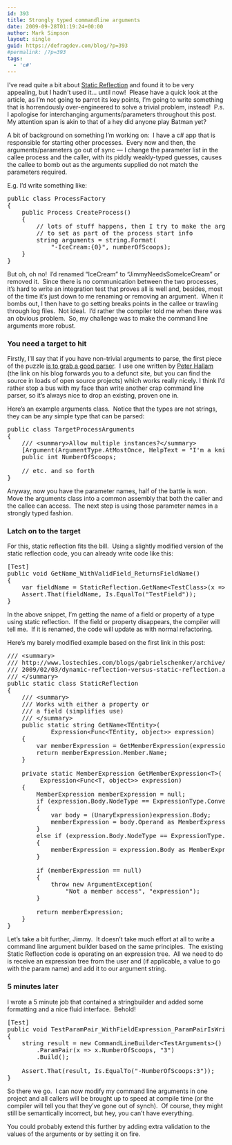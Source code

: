 ```yaml
---
id: 393
title: Strongly typed commandline arguments
date: 2009-09-28T01:19:24+00:00
author: Mark Simpson
layout: single
guid: https://defragdev.com/blog/?p=393
#permalink: /?p=393
tags:
  - 'c#'
---
```

I&#8217;ve read quite a bit about [Static Reflection](http://blog.jagregory.com/2009/01/26/introduction-to-static-reflection/ "Static Reflection") and found it to be very appealing, but I hadn&#8217;t used it&#8230; until now!  Please have a quick look at the article, as I&#8217;m not going to parrot its key points, I&#8217;m going to write something that is horrendously over-engineered to solve a trivial problem, instead!  P.s. I apologise for interchanging arguments/parameters throughout this post.  My attention span is akin to that of a hey did anyone play Batman yet?

A bit of background on something I&#8217;m working on:  I have a c# app that is responsible for starting other processes.  Every now and then, the arguments/parameters go out of sync &#8212; I change the parameter list in the callee process and the caller, with its piddly weakly-typed guesses, causes the callee to bomb out as the arguments supplied do not match the parameters required.

E.g. I&#8217;d write something like:

<pre>public class ProcessFactory
{
    public Process CreateProcess()
    {
        // lots of stuff happens, then I try to make the arguments string
        // to set as part of the process start info
        string arguments = string.Format(
            "-IceCream:{0}", numberOfScoops);
    }
}</pre>

But oh, oh no!  I&#8217;d renamed &#8220;IceCream&#8221; to &#8220;JimmyNeedsSomeIceCream&#8221; or removed it.  Since there is no communication between the two processes, it&#8217;s hard to write an integration test that proves all is well and, besides, most of the time it&#8217;s just down to me renaming or removing an argument.  When it bombs out, I then have to go setting breaks points in the callee or trawling through log files.  Not ideal.  I&#8217;d rather the compiler told me when there was an obvious problem.  So, my challenge was to make the command line arguments more robust.

### You need a target to hit

Firstly, I&#8217;ll say that if you have non-trivial arguments to parse, the first piece of the puzzle [is to grab a good parser](http://stackoverflow.com/questions/491595/best-way-to-parse-command-line-arguments-in-c).  I use one written by [Peter Hallam](http://blogs.msdn.com/peterhal/archive/2004/10/23/246731.aspx) (the link on his blog forwards you to a defunct site, but you can find the source in loads of open source projects) which works really nicely. I think I&#8217;d rather stop a bus with my face than write another crap command line parser, so it&#8217;s always nice to drop an existing, proven one in.

Here&#8217;s an example arguments class.  Notice that the types are not strings, they can be any simple type that can be parsed:

<pre>public class TargetProcessArguments
{
    /// &lt;summary&gt;Allow multiple instances?&lt;/summary&gt;
    [Argument(ArgumentType.AtMostOnce, HelpText = "I'm a knife.  Knifin' around.")]
    public int NumberOfScoops;

    // etc. and so forth
}</pre>

Anyway, now you have the parameter names, half of the battle is won.  Move the arguments class into a common assembly that both the caller and the callee can access.  The next step is using those parameter names in a strongly typed fashion.

### Latch on to the target

For this, static reflection fits the bill.  Using a slightly modified version of the static reflection code, you can already write code like this:

<pre>[Test]
public void GetName_WithValidField_ReturnsFieldName()
{
    var fieldName = StaticReflection.GetName&lt;TestClass&gt;(x =&gt; x.TestField);
    Assert.That(fieldName, Is.EqualTo("TestField"));
}</pre>

In the above snippet, I&#8217;m getting the name of a field or property of a type using static reflection.  If the field or property disappears, the compiler will tell me.  If it is renamed, the code will update as with normal refactoring.

Here&#8217;s my barely modified example based on the first link in this post:

<pre>/// &lt;summary&gt;
/// http://www.lostechies.com/blogs/gabrielschenker/archive/
/// 2009/02/03/dynamic-reflection-versus-static-reflection.aspx
/// &lt;/summary&gt;
public static class StaticReflection
{
    /// &lt;summary&gt;
    /// Works with either a property or
    /// a field (simplifies use)
    /// &lt;/summary&gt;
    public static string GetName&lt;TEntity&gt;(
            Expression&lt;Func&lt;TEntity, object&gt;&gt; expression)
    {
        var memberExpression = GetMemberExpression(expression);
        return memberExpression.Member.Name;
    }

    private static MemberExpression GetMemberExpression&lt;T&gt;(
         Expression&lt;Func&lt;T, object&gt;&gt; expression)
    {
        MemberExpression memberExpression = null;
        if (expression.Body.NodeType == ExpressionType.Convert)
        {
            var body = (UnaryExpression)expression.Body;
            memberExpression = body.Operand as MemberExpression;
        }
        else if (expression.Body.NodeType == ExpressionType.MemberAccess)
        {
            memberExpression = expression.Body as MemberExpression;
        }

        if (memberExpression == null)
        {
            throw new ArgumentException(
                "Not a member access", "expression");
        }

        return memberExpression;
    }
}</pre>

Let&#8217;s take a bit further, Jimmy.  It doesn&#8217;t take much effort at all to write a command line argument builder based on the same principles.  The existing Static Reflection code is operating on an expression tree.  All we need to do is receive an expression tree from the user and (if applicable, a value to go with the param name) and add it to our argument string.

### 5 minutes later

I wrote a 5 minute job that contained a stringbuilder and added some formatting and a nice fluid interface.  Behold!

<pre>[Test]
public void TestParamPair_WithFieldExpression_ParamPairIsWrittenCorrectly()
{
    string result = new CommandLineBuilder&lt;TestArguments&gt;()
        .ParamPair(x =&gt; x.NumberOfScoops, "3")
        .Build();

    Assert.That(result, Is.EqualTo("-NumberOfScoops:3"));
}</pre>

So there we go.  I can now modify my command line arguments in one project and all callers will be brought up to speed at compile time (or the compiler will tell you that they&#8217;ve gone out of synch).  Of course, they might still be semantically incorrect, but hey, you can&#8217;t have everything.

You could probably extend this further by adding extra validation to the values of the arguments or by setting it on fire.
